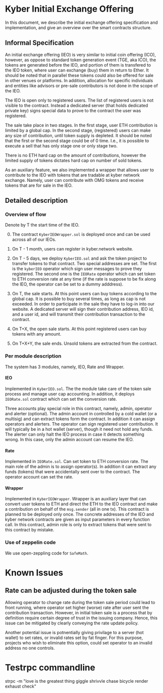 # Kyber Initial Exchange Offering
In this document, we describe the initial exchange offering specification and implementation,
and give an overview over the smart contracts structure.

## Informal Specification
An initial exchange offering (IEO) is very similar to initial coin offering (ICO), however,
as oppose to standard token generation event (TGE, aka ICO), the tokens are generated before the IEO, and portion of them is transfered to the IEO token, where user can exchange (buy) them in return to Ether.
It should be noted that in parallel these tokens could also be offered for sale in other venues or platforms. In addition, allocation for specific individuals and entities like advisors or pre-sale contributors is not done in the scope of the IEO.

The IEO is open only to registered users.
The list of registered users is not visible to the contract. Instead a dedicated server (that holds dedicated private key) signs special data to prove to the contract the user was registered.

The sale take place in two stages.
In the first stage, user ETH contribution is limited by a global cap.
In the second stage, (registered) users can make any size of contribution, until token supply is depleted.
It should be noted that the first or the second stage could be of 0 time. I.e., it is possible to execute a sell that has only stage one or only stage two.

There is no ETH hard cap on the amount of contributions, however the limited supply of tokens dictates hard cap on number of sold tokens.

As an auxiliary feature, we also implemented a wrapper that allows user to contribute to the IEO with tokens that are tradable at kyber network exchange.
Namely, user can contribute with OMG tokens and receive tokens that are for sale in the IEO.

## Detailed description

### Overview of flow
Denote by T the start time of the IEO.

0. The contract `KyberIEOWrapper.sol` is deployed once and can be used across all of our IEOs.

1. On T - 1 month, users can register in kyber.network website.

1. On T - 5 days, we deploy `KyberIEO.sol` and ask the token project to transfer tokens to that contract.
Two special addresses are set. The first is the `kyberIEO` operator which sign user messages to prove they registered. The second one is the `IEORate` operator which can set token to ETH conversion rate at any time (if the rate is suppose to be fix along the IEO, the operator can be set to a dummy adddress).

2. On T, the sale starts. At this point users can buy tokens according to the global cap.
It is possible to buy several times, as long as cap is not exceeded.
In order to participate in the sale they have to log-in into our website. A dedicated server will sign their contribution address, IEO id, and a user id, and will transmit their contribution transaction to the contract.

4. On T+X, the open sale starts. At this point registered users can buy tokens with any amount.

5. On T+X+Y, the sale ends. Unsold tokens are extracted from the contract.

### Per module description
The system has 3 modules, namely, IEO, Rate and Wrapper.

#### IEO
Implemented in `KyberIEO.sol`.
The the module take care of the token sale process and manage user cap accounting.
In addition, it deploys `IEORate.sol` contract which can set the conversion rate.

Three accounts play special role in this contract, namely, admin, operator and alerter (optional).
The admin account in controlled by a cold wallet (or a multisig) and can extract tokens form the contract. In addition it can assign operators and alerters.
The operator can sign registered user contribution. It will typically be in a hot wallet (server), though it need not hold any funds.
The alerter can only halt the IEO process in case it detects something wrong.
In this case, only the admin account can resume the IEO.

#### Rate
Implemented in `IEORate.sol`.
Can set token to ETH conversion rate.
The main role of the admin is to assign operator(s). In addition it can extract any funds (tokens) that were accidentally sent over to the contract.
The operator account can set the rate.

#### Wrapper
Implemented in `KyberIEOWrapper`.
Wrapper is an auxiliary layer that can convert user tokens to ETH and direct the ETH to the IEO contract and make a contribution on behalf of the `msg.sender` (all in one tx).
This contract is planned to be deployed only once.
The concrete addresses of the IEO and kyber network contracts are given as input parameters in every function call.
In this contract, admin role is only to extract tokens that were sent to this contract by mistake.

### Use of zeppelin code
We use open-zeppling code for `SafeMath`.


# Known Issues
## Rate can be adjusted during the token sale
Allowing operator to change rate during the token sale period could lead to front running, where operator set higher (worse) rate after user sent the contribution transaction.
However, in initial token sale is a process that by definition require certain degree of trust in the issuing company. Hence, this issue can be mitigated by clearly conveying the rate update policy.

Another potential issue is potnentially giving privilage to a server (hot wallet) to set rates, or invalid rates set by fat finger.
For this purpose, projects who wish to eliminate this option, could set operator to an invalid address no one controls.
# Testrpc commandline
strpc -m "love is the greatest thing giggle shrivvle chase bicycle render exhaust check"
